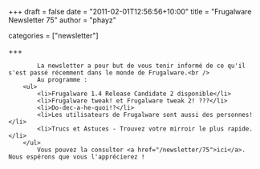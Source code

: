 
+++
draft = false
date = "2011-02-01T12:56:56+10:00"
title = "Frugalware Newsletter 75"
author = "phayz"

categories = ["newsletter"]

+++

            La newsletter a pour but de vous tenir informé de ce qu'il s'est passé récemment dans le monde de Frugalware.<br />
            Au programme :
        <ul>
            <li>Frugalware 1.4 Release Candidate 2 disponible</li>
            <li>Frugalware tweak! et Frugalware tweak 2! ???</li>
            <li>Do-dec-a-he-quoi!?</li>
            <li>Les utilisateurs de Frugalware sont aussi des personnes!</li>
            <li>Trucs et Astuces - Trouvez votre mirroir le plus rapide.</li>
        </ul>
            Vous pouvez la consulter <a href="/newsletter/75">ici</a>. Nous espérons que vous l'apprécierez !
      
    